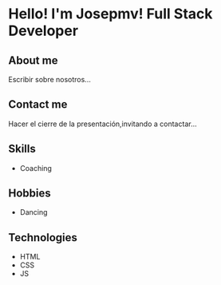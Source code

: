 # Hello! I'm Josepmv! Full Stack Developer

## About me

Escribir sobre nosotros...

## Contact me

Hacer el cierre de la presentación,invitando a contactar...

## Skills

- Coaching

## Hobbies

- Dancing

## Technologies

- HTML
- CSS
- JS